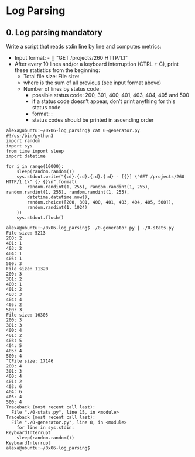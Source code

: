 # Log Parsing

## 0. Log parsing mandatory
Write a script that reads stdin line by line and computes metrics:

* Input format: <IP Address> - [<date>] "GET /projects/260 HTTP/1.1" <status code> <file size>
* After every 10 lines and/or a keyboard interruption (CTRL + C), print these statistics from the beginning:
    * Total file size: File size: <total size>
    * where <total size> is the sum of all previous <file size> (see input format above)
    * Number of lines by status code:
        * possible status code: 200, 301, 400, 401, 403, 404, 405 and 500
        * if a status code doesn’t appear, don’t print anything for this status code
        * format: <status code>: <number>
        * status codes should be printed in ascending order

```
alexa@ubuntu:~/0x06-log_parsing$ cat 0-generator.py
#!/usr/bin/python3
import random
import sys
from time import sleep
import datetime

for i in range(10000):
    sleep(random.random())
    sys.stdout.write("{:d}.{:d}.{:d}.{:d} - [{}] \"GET /projects/260 HTTP/1.1\" {} {}\n".format(
        random.randint(1, 255), random.randint(1, 255), random.randint(1, 255), random.randint(1, 255),
        datetime.datetime.now(),
        random.choice([200, 301, 400, 401, 403, 404, 405, 500]),
        random.randint(1, 1024)
    ))
    sys.stdout.flush()

alexa@ubuntu:~/0x06-log_parsing$ ./0-generator.py | ./0-stats.py 
File size: 5213
200: 2
401: 1
403: 2
404: 1
405: 1
500: 3
File size: 11320
200: 3
301: 2
400: 1
401: 2
403: 3
404: 4
405: 2
500: 3
File size: 16305
200: 3
301: 3
400: 4
401: 2
403: 5
404: 5
405: 4
500: 4
^CFile size: 17146
200: 4
301: 3
400: 4
401: 2
403: 6
404: 6
405: 4
500: 4
Traceback (most recent call last):
  File "./0-stats.py", line 15, in <module>
Traceback (most recent call last):
  File "./0-generator.py", line 8, in <module>
    for line in sys.stdin:
KeyboardInterrupt
    sleep(random.random())
KeyboardInterrupt
alexa@ubuntu:~/0x06-log_parsing$ 
```